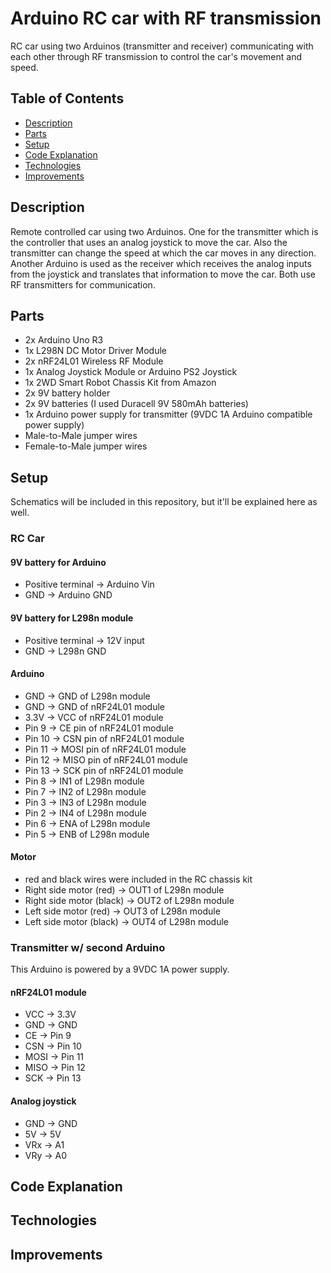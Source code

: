 # Arduino RC car with RF transmission

RC car using two Arduinos (transmitter and receiver) communicating with each other through RF transmission to control the car's movement and speed.

## Table of Contents
* [Description](#description)
* [Parts](#parts)
* [Setup](#setup)
* [Code Explanation](#codeexplanation)
* [Technologies](#technologies)
* [Improvements](#improvements)

## Description

Remote controlled car using two Arduinos. One for the transmitter which is the controller that uses an analog joystick to move the car. Also the transmitter can change the speed at which the car moves in any direction. Another Arduino is used as the receiver which receives the analog inputs from the joystick and translates that information to move the car. Both use RF transmitters for communication.

## Parts

- 2x Arduino Uno R3
- 1x L298N DC Motor Driver Module
- 2x nRF24L01 Wireless RF Module
- 1x Analog Joystick Module or Arduino PS2 Joystick
- 1x 2WD Smart Robot Chassis Kit from Amazon
- 2x 9V battery holder
- 2x 9V batteries (I used Duracell 9V 580mAh batteries)
- 1x Arduino power supply for transmitter (9VDC 1A Arduino compatible power supply)
- Male-to-Male jumper wires
- Female-to-Male jumper wires

## Setup

Schematics will be included in this repository, but it'll be explained here as well.

### RC Car

#### 9V battery for Arduino
- Positive terminal -> Arduino Vin
- GND -> Arduino GND

#### 9V battery for L298n module
- Positive terminal -> 12V input
- GND -> L298n GND

#### Arduino 
- GND -> GND of L298n module
- GND -> GND of nRF24L01 module
- 3.3V -> VCC of nRF24L01 module
- Pin 9 -> CE pin of nRF24L01 module
- Pin 10 -> CSN pin of nRF24L01 module
- Pin 11 -> MOSI pin of nRF24L01 module
- Pin 12 -> MISO pin of nRF24L01 module
- Pin 13 -> SCK pin of nRF24L01 module
- Pin 8 -> IN1 of L298n module
- Pin 7 -> IN2 of L298n module
- Pin 3 -> IN3 of L298n module
- Pin 2 -> IN4 of L298n module
- Pin 6 -> ENA of L298n module
- Pin 5 -> ENB of L298n module

#### Motor
- red and black wires were included in the RC chassis kit
- Right side motor (red) -> OUT1 of L298n module
- Right side motor (black) -> OUT2 of L298n module
- Left side motor (red) -> OUT3 of L298n module
- Left side motor (black) -> OUT4 of L298n module

### Transmitter w/ second Arduino
This Arduino is powered by a 9VDC 1A power supply.

#### nRF24L01 module
- VCC -> 3.3V 
- GND -> GND 
- CE -> Pin 9
- CSN -> Pin 10
- MOSI -> Pin 11
- MISO -> Pin 12
- SCK -> Pin 13

#### Analog joystick
- GND -> GND
- 5V -> 5V
- VRx -> A1
- VRy -> A0

## Code Explanation

## Technologies

## Improvements
